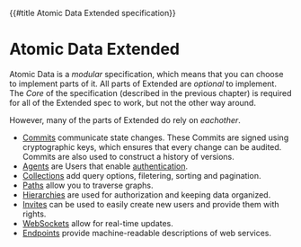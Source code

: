 {{#title Atomic Data Extended specification}}
# Atomic Data Extended

Atomic Data is a _modular_ specification, which means that you can choose to implement parts of it.
All parts of Extended are _optional_ to implement.
The _Core_ of the specification (described in the previous chapter) is required for all of the Extended spec to work, but not the other way around.

However, many of the parts of Extended do rely on _eachother_.

- [Commits](commits/intro.md) communicate state changes. These Commits are signed using cryptographic keys, which ensures that every change can be audited. Commits are also used to construct a history of versions.
- [Agents](agents.md) are Users that enable [authentication](authentication.md).
- [Collections](schema/collections.md) add query options, filetering, sorting and pagination.
- [Paths](core/paths.md) allow you to traverse graphs.
- [Hierarchies](hierarchy.md) are used for authorization and keeping data organized.
- [Invites](invitations.md) can be used to easily create new users and provide them with rights.
- [WebSockets](websockets.md) allow for real-time updates.
- [Endpoints](endpoints.md) provide machine-readable descriptions of web services.
